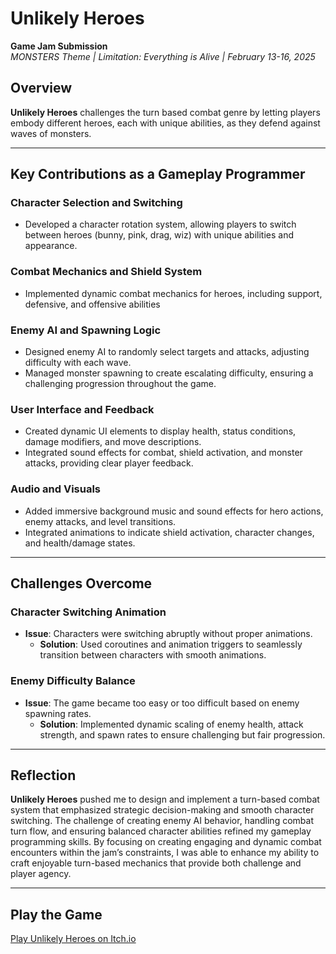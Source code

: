 # Unlikely Heroes  
**Game Jam Submission**  
*MONSTERS Theme | Limitation: Everything is Alive | February 13-16, 2025*

## Overview  
**Unlikely Heroes** challenges the turn based combat genre by letting players embody different heroes, each with unique abilities, as they defend against waves of monsters.

---

## Key Contributions as a Gameplay Programmer  

### **Character Selection and Switching**  
  - Developed a character rotation system, allowing players to switch between heroes (bunny, pink, drag, wiz) with unique abilities and appearance.  

### **Combat Mechanics and Shield System**  
  - Implemented dynamic combat mechanics for heroes, including support, defensive, and offensive abilities

### **Enemy AI and Spawning Logic**  
  - Designed enemy AI to randomly select targets and attacks, adjusting difficulty with each wave.  
  - Managed monster spawning to create escalating difficulty, ensuring a challenging progression throughout the game.  

### **User Interface and Feedback**  
  - Created dynamic UI elements to display health, status conditions, damage modifiers, and move descriptions.  
  - Integrated sound effects for combat, shield activation, and monster attacks, providing clear player feedback.  

### **Audio and Visuals**  
  - Added immersive background music and sound effects for hero actions, enemy attacks, and level transitions.  
  - Integrated animations to indicate shield activation, character changes, and health/damage states.  

---

## Challenges Overcome  

### **Character Switching Animation**  
  - **Issue**: Characters were switching abruptly without proper animations.  
    - **Solution**: Used coroutines and animation triggers to seamlessly transition between characters with smooth animations.  


### **Enemy Difficulty Balance**  
  - **Issue**: The game became too easy or too difficult based on enemy spawning rates.  
    - **Solution**: Implemented dynamic scaling of enemy health, attack strength, and spawn rates to ensure challenging but fair progression.

---

## Reflection  
**Unlikely Heroes** pushed me to design and implement a turn-based combat system that emphasized strategic decision-making and smooth character switching. The challenge of creating enemy AI behavior, handling combat turn flow, and ensuring balanced character abilities refined my gameplay programming skills. By focusing on creating engaging and dynamic combat encounters within the jam’s constraints, I was able to enhance my ability to craft enjoyable turn-based mechanics that provide both challenge and player agency.

---

## Play the Game  
[Play Unlikely Heroes on Itch.io](https://aftertheraingames.itch.io/unlikely-heroes)
